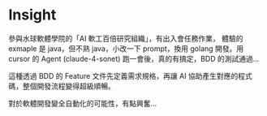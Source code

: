 # Insight

參與水球軟體學院的「AI 軟工百倍研究組織」，有出入會任務作業，
體驗的 exmaple 是 java，但不熟 java，小改一下 prompt，換用 golang 開發。用 cursor 的 Agent (claude-4-sonet) 跑一會後，真的有搞定，BDD 的測試通過...

這種透過 BDD 的 Feature 文件先定義需求規格，再讓 AI 協助產生對應的程式碼，整個開發流程變得超級順暢。

對於軟體開發變全自動化的可能性，有點興奮...
